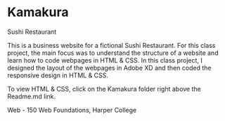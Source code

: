 # Kamakura
Sushi Restaurant

This is a business website for a fictional Sushi Restaurant. For this class project, the main focus was to understand the structure of a website and learn how to code webpages in HTML & CSS. In this class project, I designed the layout of the webpages in Adobe XD and then coded the responsive design in HTML & CSS.

To view HTML & CSS, click on the Kamakura folder right above the Readme.md link.

Web - 150 Web Foundations, Harper College
